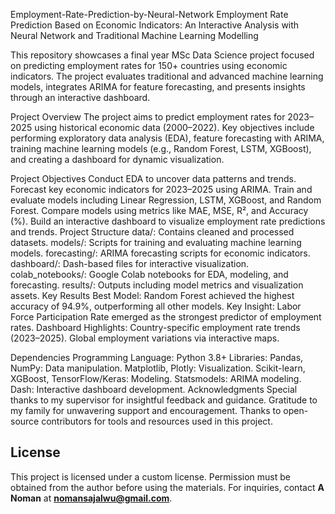 Employment-Rate-Prediction-by-Neural-Network
Employment Rate Prediction Based on Economic Indicators: An Interactive Analysis with Neural Network and Traditional Machine Learning Modelling

This repository showcases a final year MSc Data Science project focused on predicting employment rates for 150+ countries using economic indicators. The project evaluates traditional and advanced machine learning models, integrates ARIMA for feature forecasting, and presents insights through an interactive dashboard.

Project Overview
The project aims to predict employment rates for 2023–2025 using historical economic data (2000–2022). Key objectives include performing exploratory data analysis (EDA), feature forecasting with ARIMA, training machine learning models (e.g., Random Forest, LSTM, XGBoost), and creating a dashboard for dynamic visualization.

Project Objectives
Conduct EDA to uncover data patterns and trends.
Forecast key economic indicators for 2023–2025 using ARIMA.
Train and evaluate models including Linear Regression, LSTM, XGBoost, and Random Forest.
Compare models using metrics like MAE, MSE, R², and Accuracy (%).
Build an interactive dashboard to visualize employment rate predictions and trends.
Project Structure
data/: Contains cleaned and processed datasets.
models/: Scripts for training and evaluating machine learning models.
forecasting/: ARIMA forecasting scripts for economic indicators.
dashboard/: Dash-based files for interactive visualization.
colab_notebooks/: Google Colab notebooks for EDA, modeling, and forecasting.
results/: Outputs including model metrics and visualization assets.
Key Results
Best Model: Random Forest achieved the highest accuracy of 94.9%, outperforming all other models.
Key Insight: Labor Force Participation Rate emerged as the strongest predictor of employment rates.
Dashboard Highlights:
Country-specific employment rate trends (2023–2025).
Global employment variations via interactive maps.


 
Dependencies
Programming Language: Python 3.8+
Libraries:
Pandas, NumPy: Data manipulation.
Matplotlib, Plotly: Visualization.
Scikit-learn, XGBoost, TensorFlow/Keras: Modeling.
Statsmodels: ARIMA modeling.
Dash: Interactive dashboard development.
Acknowledgments
Special thanks to my supervisor for insightful feedback and guidance.
Gratitude to my family for unwavering support and encouragement.
Thanks to open-source contributors for tools and resources used in this project.

## License
This project is licensed under a custom license. Permission must be obtained from the author before using the materials. For inquiries, contact **A Noman** at **nomansajalwu@gmail.com**.


